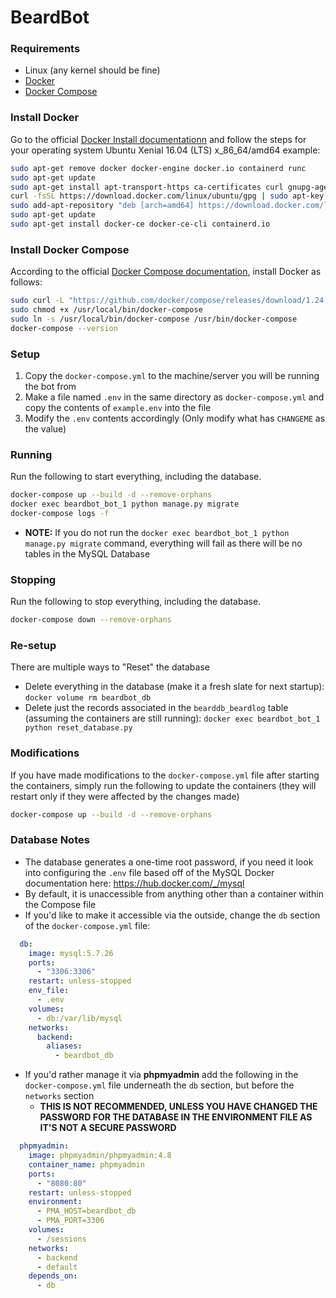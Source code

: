 # BeardBot

### Requirements
* Linux (any kernel should be fine)
* [Docker](https://docker.com/)
* [Docker Compose](https://docs.docker.com/compose/)


### Install Docker
Go to the official [Docker Install documentationn](https://docs.docker.com/install/#server) and follow the steps for your operating system
Ubuntu Xenial 16.04 (LTS) x_86_64/amd64 example:
```bash
sudo apt-get remove docker docker-engine docker.io containerd runc
sudo apt-get update
sudo apt-get install apt-transport-https ca-certificates curl gnupg-agent software-properties-common
curl -fsSL https://download.docker.com/linux/ubuntu/gpg | sudo apt-key add -
sudo add-apt-repository "deb [arch=amd64] https://download.docker.com/linux/ubuntu $(lsb_release -cs) stable"
sudo apt-get update
sudo apt-get install docker-ce docker-ce-cli containerd.io
```


### Install Docker Compose
According to the official [Docker Compose documentation](https://docs.docker.com/compose/install/), install Docker as follows:
```bash
sudo curl -L "https://github.com/docker/compose/releases/download/1.24.0/docker-compose-$(uname -s)-$(uname -m)" -o /usr/local/bin/docker-compose
sudo chmod +x /usr/local/bin/docker-compose
sudo ln -s /usr/local/bin/docker-compose /usr/bin/docker-compose
docker-compose --version
```


### Setup
1. Copy the `docker-compose.yml` to the machine/server you will be running the bot from
1. Make a file named `.env` in the same directory as `docker-compose.yml` and copy the contents of `example.env` into the file
1. Modify the `.env` contents accordingly (Only modify what has `CHANGEME` as the value)


### Running
Run the following to start everything, including the database.
```bash
docker-compose up --build -d --remove-orphans
docker exec beardbot_bot_1 python manage.py migrate
docker-compose logs -f
```
* **NOTE:** If you do not run the `docker exec beardbot_bot_1 python manage.py migrate` command, everything will fail as there will be no tables in the MySQL Database


### Stopping
Run the following to stop everything, including the database.
```bash
docker-compose down --remove-orphans
```


### Re-setup
There are multiple ways to "Reset" the database
* Delete everything in the database (make it a fresh slate for next startup): `docker volume rm beardbot_db`
* Delete just the records associated in the `bearddb_beardlog` table (assuming the containers are still running): `docker exec beardbot_bot_1 python reset_database.py`


### Modifications
If you have made modifications to the `docker-compose.yml` file after starting the containers, simply run the following to update the containers (they will restart only if they were affected by the changes made)
```bash
docker-compose up --build -d --remove-orphans
```


### Database Notes
* The database generates a one-time root password, if you need it look into configuring the `.env` file based off of the MySQL Docker documentation here: https://hub.docker.com/_/mysql 
* By default, it is unaccessible from anything other than a container within the Compose file
* If you'd like to make it accessible via the outside, change the `db` section of the `docker-compose.yml` file:
```yml
  db:
    image: mysql:5.7.26
    ports:
      - "3306:3306"
    restart: unless-stopped
    env_file:
      - .env
    volumes:
      - db:/var/lib/mysql
    networks:
      backend:
        aliases:
          - beardbot_db
```
* If you'd rather manage it via **phpmyadmin** add the following in the `docker-compose.yml` file underneath the `db` section, but before the `networks` section
  * **THIS IS NOT RECOMMENDED, UNLESS YOU HAVE CHANGED THE PASSWORD FOR THE DATABASE IN THE ENVIRONMENT FILE AS IT'S NOT A SECURE PASSWORD**
```yml
  phpmyadmin:
    image: phpmyadmin/phpmyadmin:4.8
    container_name: phpmyadmin
    ports:
      - "8080:80"
    restart: unless-stopped
    environment:
      - PMA_HOST=beardbot_db
      - PMA_PORT=3306
    volumes:
      - /sessions
    networks:
      - backend
      - default
    depends_on:
      - db
```
